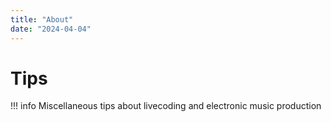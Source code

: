 ```yaml
---
title: "About"
date: "2024-04-04"
---
```


# Tips

!!! info
    Miscellaneous tips about livecoding and electronic music production